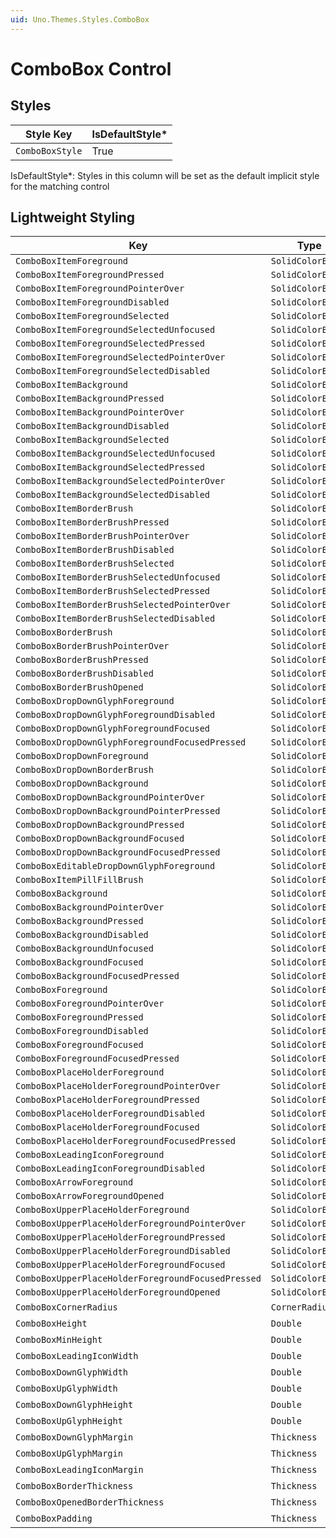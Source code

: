```yaml
---
uid: Uno.Themes.Styles.ComboBox
---
```


# ComboBox Control

## Styles

| Style Key       | IsDefaultStyle\* |
|-----------------|------------------|
| `ComboBoxStyle` | True             |

IsDefaultStyle\*: Styles in this column will be set as the default implicit style for the matching control

## Lightweight Styling

| Key                                                | Type              | Value                           |
|----------------------------------------------------|-------------------|---------------------------------|
| `ComboBoxItemForeground`                           | `SolidColorBrush` | `OnSurfaceBrush`                |
| `ComboBoxItemForegroundPressed`                    | `SolidColorBrush` | `OnSurfaceBrush`                |
| `ComboBoxItemForegroundPointerOver`                | `SolidColorBrush` | `OnSurfaceBrush`                |
| `ComboBoxItemForegroundDisabled`                   | `SolidColorBrush` | `OnSurfaceBrush`                |
| `ComboBoxItemForegroundSelected`                   | `SolidColorBrush` | `OnSurfaceBrush`                |
| `ComboBoxItemForegroundSelectedUnfocused`          | `SolidColorBrush` | `OnSurfaceBrush`                |
| `ComboBoxItemForegroundSelectedPressed`            | `SolidColorBrush` | `OnSurfaceBrush`                |
| `ComboBoxItemForegroundSelectedPointerOver`        | `SolidColorBrush` | `OnSurfaceBrush`                |
| `ComboBoxItemForegroundSelectedDisabled`           | `SolidColorBrush` | `OnSurfaceBrush`                |
| `ComboBoxItemBackground`                           | `SolidColorBrush` | `SystemControlTransparentBrush` |
| `ComboBoxItemBackgroundPressed`                    | `SolidColorBrush` | `OnSurfaceVariantHoverBrush`    |
| `ComboBoxItemBackgroundPointerOver`                | `SolidColorBrush` | `OnSurfaceVariantHoverBrush`    |
| `ComboBoxItemBackgroundDisabled`                   | `SolidColorBrush` | `SystemControlTransparentBrush` |
| `ComboBoxItemBackgroundSelected`                   | `SolidColorBrush` | `PrimarySelectedBrush`          |
| `ComboBoxItemBackgroundSelectedUnfocused`          | `SolidColorBrush` | `SystemControlTransparentBrush` |
| `ComboBoxItemBackgroundSelectedPressed`            | `SolidColorBrush` | `PrimarySelectedBrush`          |
| `ComboBoxItemBackgroundSelectedPointerOver`        | `SolidColorBrush` | `PrimarySelectedBrush`          |
| `ComboBoxItemBackgroundSelectedDisabled`           | `SolidColorBrush` | `SystemControlTransparentBrush` |
| `ComboBoxItemBorderBrush`                          | `SolidColorBrush` | `SystemControlTransparentBrush` |
| `ComboBoxItemBorderBrushPressed`                   | `SolidColorBrush` | `SystemControlTransparentBrush` |
| `ComboBoxItemBorderBrushPointerOver`               | `SolidColorBrush` | `SystemControlTransparentBrush` |
| `ComboBoxItemBorderBrushDisabled`                  | `SolidColorBrush` | `SystemControlTransparentBrush` |
| `ComboBoxItemBorderBrushSelected`                  | `SolidColorBrush` | `SystemControlTransparentBrush` |
| `ComboBoxItemBorderBrushSelectedUnfocused`         | `SolidColorBrush` | `SystemControlTransparentBrush` |
| `ComboBoxItemBorderBrushSelectedPressed`           | `SolidColorBrush` | `SystemControlTransparentBrush` |
| `ComboBoxItemBorderBrushSelectedPointerOver`       | `SolidColorBrush` | `SystemControlTransparentBrush` |
| `ComboBoxItemBorderBrushSelectedDisabled`          | `SolidColorBrush` | `SystemControlTransparentBrush` |
| `ComboBoxBorderBrush`                              | `SolidColorBrush` | `OutlineBrush`                  |
| `ComboBoxBorderBrushPointerOver`                   | `SolidColorBrush` | `OnSurfaceBrush`                |
| `ComboBoxBorderBrushPressed`                       | `SolidColorBrush` | `OnSurfaceBrush`                |
| `ComboBoxBorderBrushDisabled`                      | `SolidColorBrush` | `OnSurfaceDisabledBrush`        |
| `ComboBoxBorderBrushOpened`                        | `SolidColorBrush` | `PrimaryBrush`                  |
| `ComboBoxDropDownGlyphForeground`                  | `SolidColorBrush` | `SystemControlTransparentBrush` |
| `ComboBoxDropDownGlyphForegroundDisabled`          | `SolidColorBrush` | `SystemControlTransparentBrush` |
| `ComboBoxDropDownGlyphForegroundFocused`           | `SolidColorBrush` | `SystemControlTransparentBrush` |
| `ComboBoxDropDownGlyphForegroundFocusedPressed`    | `SolidColorBrush` | `SystemControlTransparentBrush` |
| `ComboBoxDropDownForeground`                       | `SolidColorBrush` | `SystemControlTransparentBrush` |
| `ComboBoxDropDownBorderBrush`                      | `SolidColorBrush` | `SystemControlTransparentBrush` |
| `ComboBoxDropDownBackground`                       | `SolidColorBrush` | `SurfaceBrush`                  |
| `ComboBoxDropDownBackgroundPointerOver`            | `SolidColorBrush` | `SurfaceBrush`                  |
| `ComboBoxDropDownBackgroundPointerPressed`         | `SolidColorBrush` | `SurfaceBrush`                  |
| `ComboBoxDropDownBackgroundPressed`                | `SolidColorBrush` | `SurfaceBrush`                  |
| `ComboBoxDropDownBackgroundFocused`                | `SolidColorBrush` | `SurfaceBrush`                  |
| `ComboBoxDropDownBackgroundFocusedPressed`         | `SolidColorBrush` | `SurfaceBrush`                  |
| `ComboBoxEditableDropDownGlyphForeground`          | `SolidColorBrush` | `SystemControlTransparentBrush` |
| `ComboBoxItemPillFillBrush`                        | `SolidColorBrush` | `SystemControlTransparentBrush` |
| `ComboBoxBackground`                               | `SolidColorBrush` | `SystemControlTransparentBrush` |
| `ComboBoxBackgroundPointerOver`                    | `SolidColorBrush` | `SystemControlTransparentBrush` |
| `ComboBoxBackgroundPressed`                        | `SolidColorBrush` | `SystemControlTransparentBrush` |
| `ComboBoxBackgroundDisabled`                       | `SolidColorBrush` | `SystemControlTransparentBrush` |
| `ComboBoxBackgroundUnfocused`                      | `SolidColorBrush` | `SystemControlTransparentBrush` |
| `ComboBoxBackgroundFocused`                        | `SolidColorBrush` | `SystemControlTransparentBrush` |
| `ComboBoxBackgroundFocusedPressed`                 | `SolidColorBrush` | `SystemControlTransparentBrush` |
| `ComboBoxForeground`                               | `SolidColorBrush` | `OnSurfaceBrush`                |
| `ComboBoxForegroundPointerOver`                    | `SolidColorBrush` | `OnSurfaceBrush`                |
| `ComboBoxForegroundPressed`                        | `SolidColorBrush` | `OnSurfaceBrush`                |
| `ComboBoxForegroundDisabled`                       | `SolidColorBrush` | `OnSurfaceLowBrush`             |
| `ComboBoxForegroundFocused`                        | `SolidColorBrush` | `OnSurfaceBrush`                |
| `ComboBoxForegroundFocusedPressed`                 | `SolidColorBrush` | `OnSurfaceBrush`                |
| `ComboBoxPlaceHolderForeground`                    | `SolidColorBrush` | `OnSurfaceVariantBrush`         |
| `ComboBoxPlaceHolderForegroundPointerOver`         | `SolidColorBrush` | `OnSurfaceVariantBrush`         |
| `ComboBoxPlaceHolderForegroundPressed`             | `SolidColorBrush` | `OnSurfaceVariantBrush`         |
| `ComboBoxPlaceHolderForegroundDisabled`            | `SolidColorBrush` | `OnSurfaceLowBrush`             |
| `ComboBoxPlaceHolderForegroundFocused`             | `SolidColorBrush` | `OnSurfaceVariantBrush`         |
| `ComboBoxPlaceHolderForegroundFocusedPressed`      | `SolidColorBrush` | `OnSurfaceVariantBrush`         |
| `ComboBoxLeadingIconForeground`                    | `SolidColorBrush` | `OnSurfaceVariantBrush`         |
| `ComboBoxLeadingIconForegroundDisabled`            | `SolidColorBrush` | `OnSurfaceLowBrush`             |
| `ComboBoxArrowForeground`                          | `SolidColorBrush` | `OnSurfaceVariantBrush`         |
| `ComboBoxArrowForegroundOpened`                    | `SolidColorBrush` | `OnSurfaceVariantBrush`         |
| `ComboBoxUpperPlaceHolderForeground`               | `SolidColorBrush` | `OnSurfaceVariantBrush`         |
| `ComboBoxUpperPlaceHolderForegroundPointerOver`    | `SolidColorBrush` | `OnSurfaceVariantBrush`         |
| `ComboBoxUpperPlaceHolderForegroundPressed`        | `SolidColorBrush` | `OnSurfaceVariantBrush`         |
| `ComboBoxUpperPlaceHolderForegroundDisabled`       | `SolidColorBrush` | `OnSurfaceLowBrush`             |
| `ComboBoxUpperPlaceHolderForegroundFocused`        | `SolidColorBrush` | `PrimaryBrush`                  |
| `ComboBoxUpperPlaceHolderForegroundFocusedPressed` | `SolidColorBrush` | `PrimaryBrush`                  |
| `ComboBoxUpperPlaceHolderForegroundOpened`         | `SolidColorBrush` | `PrimaryBrush`                  |
| `ComboBoxCornerRadius`                             | `CornerRadius`    | 4                               |
| `ComboBoxHeight`                                   | `Double`          | 50                              |
| `ComboBoxMinHeight`                                | `Double`          | 56                              |
| `ComboBoxLeadingIconWidth`                         | `Double`          | 20                              |
| `ComboBoxDownGlyphWidth`                           | `Double`          | 10                              |
| `ComboBoxUpGlyphWidth`                             | `Double`          | 10                              |
| `ComboBoxDownGlyphHeight`                          | `Double`          | 5                               |
| `ComboBoxUpGlyphHeight`                            | `Double`          | 5                               |
| `ComboBoxDownGlyphMargin`                          | `Thickness`       | 7,0                             |
| `ComboBoxUpGlyphMargin`                            | `Thickness`       | 7,0                             |
| `ComboBoxLeadingIconMargin`                        | `Thickness`       | 2,0,18,0                        |
| `ComboBoxBorderThickness`                          | `Thickness`       | 1                               |
| `ComboBoxOpenedBorderThickness`                    | `Thickness`       | 2                               |
| `ComboBoxPadding`                                  | `Thickness`       | 16,0                            |
